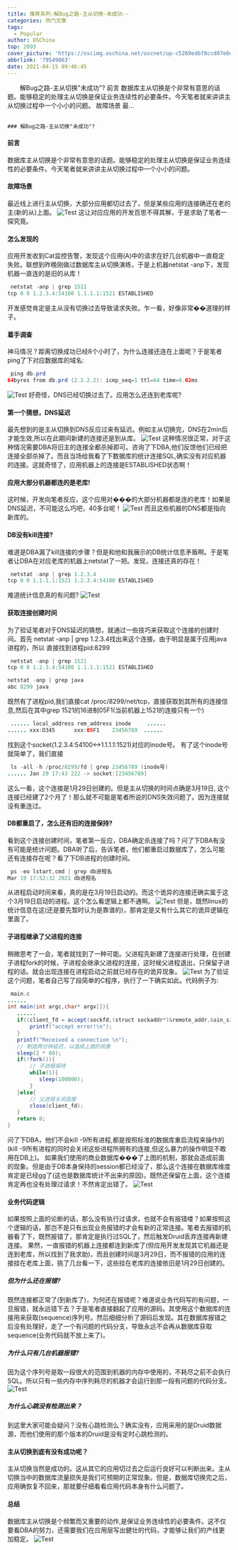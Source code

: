 ```yaml
---
title: 推荐系列-解Bug之路-主从切换-未成功--
categories: 热门文章
tags:
  - Popular
author: OSChina
top: 2093
cover_picture: 'https://oscimg.oschina.net/oscnet/up-c5269edbf8ccd07e6e1495911b501ced6b0.png'
abbrlink: '79549863'
date: 2021-04-15 09:46:45
---
```


&emsp;&emsp;解Bug之路-主从切换"未成功"? 前言 数据库主从切换是个非常有意思的话题。能够稳定的处理主从切换是保证业务连续性的必要条件。今天笔者就来讲讲主从切换过程中一个小小的问题。 故障场景 最...
<!-- more -->

                                                                                                                                                                                        ### 解Bug之路-主从切换"未成功"? 
#### 前言 
数据库主从切换是个非常有意思的话题。能够稳定的处理主从切换是保证业务连续性的必要条件。今天笔者就来讲讲主从切换过程中一个小小的问题。 
#### 故障场景 
最近线上进行主从切换，大部分应用都切过去了，但是某些应用的连接确还在老的主(新的从)上面。 ![Test](https://oscimg.oschina.net/oscnet/up-c5269edbf8ccd07e6e1495911b501ced6b0.png  '解Bug之路-主从切换-未成功--') 这让对应应用的开发百思不得其解，于是求助了笔者一探究竟。 
#### 怎么发现的 
应用开发收到Cat监控告警，发现这个应用(A)中的请求在好几台机器中一直稳定失败。联想到昨晚刚做过数据库主从切换演练，于是上机器netstat -anp下，发现机器一直连的是旧的从库！ 
 
 ```java 
  netstat -anp | grep 1521
tcp 0 0 1.2.3.4:54100 1.1.1.1:1521 ESTABLISHED

  ``` 
  
开发感觉肯定是主从没有切换过去导致请求失败。乍一看，好像非常��道理的样子。 
#### 着手调查 
神马情况？距离切换成功已经8个小时了，为什么连接还连在上面呢？于是笔者ping了下对应数据库的域名: 
 
 ```java 
  ping db.prd
64byres from db.prd (2.2.2.2): icmp_seq=1 ttl=64 time=0.02ms

  ``` 
  
![Test](https://oscimg.oschina.net/oscnet/up-c5269edbf8ccd07e6e1495911b501ced6b0.png  '解Bug之路-主从切换-未成功--') 好奇怪，DNS已经切换过去了。应用怎么还连到老库呢? 
#### 第一个猜想，DNS延迟 
最先想到的是主从切换到DNS反应过来有延迟。例如主从切换完，DNS在2min后才能生效,所以在此期间新建的连接还是到从库。 ![Test](https://oscimg.oschina.net/oscnet/up-c5269edbf8ccd07e6e1495911b501ced6b0.png  '解Bug之路-主从切换-未成功--') 这种情况很正常，对于这种情况需要DBA将旧主的连接全都杀掉即可。咨询了下DBA,他们反馈他们已经把连接全部杀掉了。而且当场给我看了下数据库的统计连接SQL,确实没有对应机器的连接。这就奇怪了，应用机器上的连接是ESTABLISHED状态啊！ 
#### 应用大部分机器都连的是老库! 
这时候，开发向笔者反应，这个应用对���的大部分机器都是连的老库！如果是DNS延迟，不可能这么巧吧，40多台呢！ ![Test](https://oscimg.oschina.net/oscnet/up-c5269edbf8ccd07e6e1495911b501ced6b0.png  '解Bug之路-主从切换-未成功--') 而且这些机器的DNS都是指向新库的。 
#### DB没有kill连接? 
难道是DBA漏了kill连接的步骤？但是和他和我展示的DB统计信息矛盾啊。于是笔者让DBA在对应老库的机器上netstat了一把。发现，连接还真的存在！ 
 
 ```java 
  netstat -anp | grep 1.2.3.4
tcp 0 0 1.1.1.1:1521 1.2.3.4:54100 ESTABLISHED

  ``` 
  
难道统计信息真的有问题? ![Test](https://oscimg.oschina.net/oscnet/up-c5269edbf8ccd07e6e1495911b501ced6b0.png  '解Bug之路-主从切换-未成功--') 
#### 获取连接创建时间 
为了验证笔者对于DNS延迟的猜想，就通过一些技巧来获取这个连接的创建时间。首先 netstat -anp | grep 1.2.3.4找出来这个连接。由于明显是属于应用java进程的，所以 直接找到进程pid:8299 
 
 ```java 
  netstat -anp | grep 1521
tcp 0 0 1.2.3.4:54100 1.1.1.1:1521 ESTABLISHED

netstat -anp | grep java
abc 8299 java

  ``` 
  
既然有了进程pid,我们直接cat /proc/8299/net/tcp，直接获取到其所有的连接信息,然后在其中grep 1521的16进制05F1(当前机器上1521的连接只有一个) 
 
 ```java 
  ...... local_address rem_address inode     ......
...... xxx:D345      xxx:05F1    23456789  ......

  ``` 
  
找到这个socket(1.2.3.4:54100<->1.1.1.1:1521)对应的inode号。 有了这个inode号就简单了，我们直接 
 
 ```java 
  ls -all -h /proc/8299/fd | grep 23456789 (inode号)
...... Jan 29 17:43 222 -> socket:[23456789]

  ``` 
  
这么一看，这个连接是1月29日创建的。但是主从切换的时间点确是3月19日, 这个连接已经建了2个月了！那么就不可能是笔者所说的DNS失效问题了。因为连接就没有重连过。 
#### DB都重启了，怎么还有旧的连接保持? 
看到这个连接创建时间，笔者第一反应，DBA确定杀连接了吗？问了下DBA有没有可能是统计问题。DBA听了后，告诉笔者，他们都重启过数据库了，怎么可能还有连接存在呢？看了下DB进程的创建时间。 
 
 ```java 
  ps -eo lstart,cmd | grep db进程名
Mar 19 17:52:32 2021 db进程名

  ``` 
  
从进程启动时间来看，真的是在3月19日启动的。而这个诡异的连接还确实属于这个3月19日启动的进程。这个怎么看逻辑上都不通啊。 ![Test](https://oscimg.oschina.net/oscnet/up-c5269edbf8ccd07e6e1495911b501ced6b0.png  '解Bug之路-主从切换-未成功--') 但是，既然linux的统计信息在这(还是要先暂时认为是靠谱的)，那肯定是又有什么其它的诡异逻辑在里面了。 
#### 子进程继承了父进程的连接 
稍微思考了一会，笔者就找到了一种可能。父进程先新建了连接进行处理，在创建子进程fork的时候，子进程会继承父进程的连接，这时候父进程退出，只保留子进程的话。就会出现连接在进程启动之前就已经存在的诡异现象。 ![Test](https://oscimg.oschina.net/oscnet/up-c5269edbf8ccd07e6e1495911b501ced6b0.png  '解Bug之路-主从切换-未成功--') 为了验证这个问题，笔者自己写了段简单的C程序，执行了一下确实如此。代码例子为: 
 
 ```java 
  main.c
......
int main(int argc,char* argv[]){
	......
	if((client_fd = accept(sockfd,(struct sockaddr*)&remote_addr,&sin_size)) == -1){
		printf("accept error!\n");
	}
	printf("Received a connection \n");
	// 制造两分钟延迟，以造成上面的现象
	sleep(2 * 60);
	if(!fork()){
		// 子进程保持
		while(1){
		   sleep(100000);
		}
	}else{
		// 父进程关闭连接
		close(client_fd);
	}
	return 0;
}

  ``` 
  
问了下DBA，他们不会kill -9所有进程,都是按照标准的数据库重启流程来操作的(kill -9所有进程的同时会关闭这些进程所拥有的连接,但这么暴力的操作明显不敢用在DB上)。 如果我们使用的商业数据库���了上图的机制，那就会造成前面的现象。但是由于DB本身保持的session都已经没了，那么这个连接在数据库维度肯定是已经gg了(这也是数据库统计不出来的原因)。既然还保留在上面，这个连接肯定再也没有处理过请求！不然肯定出错了。 ![Test](https://oscimg.oschina.net/oscnet/up-c5269edbf8ccd07e6e1495911b501ced6b0.png  '解Bug之路-主从切换-未成功--') 
#### 业务代码逻辑 
如果按照上面的论断的话，那么没有执行过请求，也就不会有报错喽？如果按照这个逻辑的话，那岂不是只有出现业务报错的才会有新的正常连接。笔者去报错的机器看了下，既然报错了，那肯定是执行过SQL了，然后触发Druid丢弃连接再新建连接。 果然，一直报错的机器上连接都连到新库了(但应用开发发现其它机器还是连到老库，所以找到了我求助)，而且创建时间是3月29日，而不报错的应用的连接挂在老库上面，挑了几台看一下，这些挂在老库的连接依旧是1月29日创建的。 
##### 但为什么还在报错? 
既然连接都正常了(到新库了)，为何还在报错呢？难道说业务代码写的有问题，一旦报错，就永远错下去？于是笔者直接翻起了应用的源码。其使用这个数据库的连接用来获取(sequence)序列号。然后细细分析了源码后发现。其在数据库报错之后没有处理好，走了一个有问题的代码分支，导致永远不会再从数据库获取sequence(业务代码就不放上来了)。 
##### 为什么只有几台机器报错? 
因为这个序列号是取一段很大的范围到机器的内存中使用的，不耗尽之前不会执行SQL。所以只有一些内存中序列耗尽的机器才会运行到那一段有问题的代码分支。 ![Test](https://oscimg.oschina.net/oscnet/up-c5269edbf8ccd07e6e1495911b501ced6b0.png  '解Bug之路-主从切换-未成功--') 
##### 为什么心跳没有检测出来？ 
到这里大家可能会疑问？没有心跳检测么？确实没有，应用采用的是Druid数据源，而他们使用的那个版本的Druid是没有定时心跳检测的。 
#### 主从切换到底有没有成功呢？ 
主从切换当然是成功的。这从其它的应用切过去之后运行良好可以判断出来。主从切换当中的数据库流量损失是我们可预期的正常现象。但是，数据库切换完之后，应用确恢复不回来，那就要仔细看看应用代码本身有什么问题了。 
#### 总结 
数据库主从切换是个频繁而又重要的动作,是保证业务连续性的必要条件。这不仅要看DBA的努力，还需要我们在应用层写出健壮的代码，才能够让我们的产线更加稳定。 ![Test](https://oscimg.oschina.net/oscnet/up-c5269edbf8ccd07e6e1495911b501ced6b0.png  '解Bug之路-主从切换-未成功--')
                                        